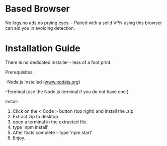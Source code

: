 # Based Browser

No logs,no ads,no prying eyes. - Paired with a solid VPN using this browser can aid you in avoiding detection.

# Installation Guide

There is no dedicated installer - less of a foot print. 

Prerequisites: 

-Node.js Installed (www.nodejs.org)

-Terminal (use the Node.js terminal if you do not have one.)

Install:
1. Click on the < Code > button (top right) and install the .zip
2. Extract zip to desktop
3. open a terminal in the extracted file.
4. type 'npm install'
5. After thats complete - type 'npm start'
6. Enjoy.
